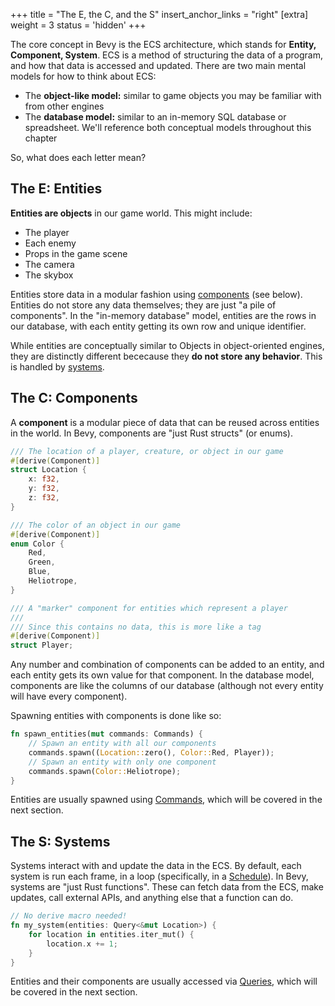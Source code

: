 +++
title = "The E, the C, and the S"
insert_anchor_links = "right"
[extra]
weight = 3
status = 'hidden'
+++

The core concept in Bevy is the ECS architecture, which stands for **Entity, Component, System**.
ECS is a method of structuring the data of a program, and how that data is accessed and updated.
There are two main mental models for how to think about ECS:
- The **object-like model:** similar to game objects you may be familiar with from other engines
- The **database model:** similar to an in-memory SQL database or spreadsheet.
  We'll reference both conceptual models throughout this chapter

So, what does each letter mean?

## The E: Entities

**Entities are objects** in our game world.
This might include:
- The player
- Each enemy
- Props in the game scene
- The camera
- The skybox

Entities store data in a modular fashion using [components](#the-c-components) (see below).
Entities do not store any data themselves; they are just "a pile of components".
In the "in-memory database" model, entities are the rows in our database, with each entity getting its own row and unique identifier.

While entities are conceptually similar to Objects in object-oriented engines, they are distinctly different bececause they **do not store any behavior**.
This is handled by [systems](#the-s-systems).

## The C: Components

A **component** is a modular piece of data that can be reused across entities in the world.
In Bevy, components are "just Rust structs" (or enums).

```rs
/// The location of a player, creature, or object in our game
#[derive(Component)]
struct Location {
    x: f32,
    y: f32,
    z: f32,
}

/// The color of an object in our game
#[derive(Component)]
enum Color {
    Red,
    Green,
    Blue,
    Heliotrope,
}

/// A "marker" component for entities which represent a player
///
/// Since this contains no data, this is more like a tag
#[derive(Component)]
struct Player;
```

Any number and combination of components can be added to an entity, and each entity gets its own value for that component.
In the database model, components are like the columns of our database (although not every entity will have every component).

Spawning entities with components is done like so:
```rs
fn spawn_entities(mut commands: Commands) {
    // Spawn an entity with all our components
    commands.spawn((Location::zero(), Color::Red, Player));
    // Spawn an entity with only one component
    commands.spawn(Color::Heliotrope);
}
```

Entities are usually spawned using [Commands](../intro/the-next-three-letters#commands), which will be covered in the next section.

## The S: Systems

Systems interact with and update the data in the ECS.
By default, each system is run each frame, in a loop (specifically, in a [Schedule](../../the-game-loop/schedules)).
In Bevy, systems are "just Rust functions".
These can fetch data from the ECS, make updates, call external APIs, and anything else that a function can do.

```rs
// No derive macro needed!
fn my_system(entities: Query<&mut Location>) {
    for location in entities.iter_mut() {
        location.x += 1;
    }
}
```

Entities and their components are usually accessed via [Queries](../intro/the-next-three-letters#queries), which will be covered in the next section.
